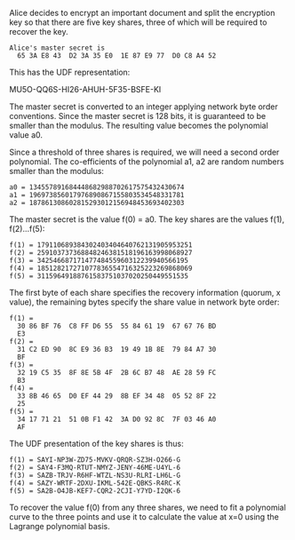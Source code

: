 
Alice decides to encrypt an important document and split the encryption key so that
there are five key shares, three of which will be required to recover the key.

~~~~
Alice's master secret is
  65 3A E8 43  D2 3A 35 E0  1E 87 E9 77  D0 C8 A4 52
~~~~

This has the UDF representation:

MU5O-QQ6S-HI26-AHUH-5F35-BSFE-KI

The master secret is converted to an integer applying network byte order conventions.
Since the master secret is 128 bits, it is guaranteed to be smaller than the modulus.
The resulting value becomes the polynomial value a0.

Since a threshold of three shares is required, we will need a second order polynomial.
The co-efficients of the polynomial a1, a2 are random numbers smaller than the 
modulus:

~~~~
a0 = 134557891684448682988702617575432430674
a1 = 196973856017976890867155803534548331781
a2 = 187861308602815293012156948453693402303
~~~~

The master secret is the value f(0) = a0. The key shares are the values f(1), f(2)...f(5):

~~~~
f(1) = 179110689384302403404640762131905953251
f(2) = 259103737368848246381518196163998068927
f(3) = 34254668717147748455960312239940566195
f(4) = 185128217271077836554716325223269868069
f(5) = 31159649188761583751037020250449551535
~~~~

The first byte of each share specifies the recovery information (quorum, x value), the
remaining bytes specify the share value in network byte order:

~~~~
f(1) = 
  30 86 BF 76  C8 FF D6 55  55 84 61 19  67 67 76 BD
  E3
f(2) = 
  31 C2 ED 90  8C E9 36 B3  19 49 1B 8E  79 84 A7 30
  BF
f(3) = 
  32 19 C5 35  8F 8E 5B 4F  2B 6C B7 48  AE 28 59 FC
  B3
f(4) = 
  33 8B 46 65  D0 EF 44 29  8B EF 34 48  05 52 8F 22
  25
f(5) = 
  34 17 71 21  51 0B F1 42  3A D0 92 8C  7F 03 46 A0
  AF
~~~~

The UDF presentation of the key shares is thus:

~~~~
f(1) = SAYI-NP3W-ZD75-MVKV-QRQR-SZ3H-O266-G
f(2) = SAY4-F3MQ-RTUT-NMYZ-JENY-46ME-U4YL-6
f(3) = SAZB-TRJV-R6HF-WTZL-NS3U-RLRI-LH6L-G
f(4) = SAZY-WRTF-2DXU-IKML-542E-QBKS-R4RC-K
f(5) = SA2B-O4JB-KEF7-CQR2-2CJI-Y7YD-I2QK-6
~~~~

To recover the value f(0) from any three shares, we need to fit a polynomial curve to 
the three points and use it to calculate the value at x=0 using the Lagrange polynomial
basis.
